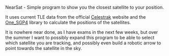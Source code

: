 NearSat - Simple program to show you the closest satellite to your position. 

It uses current TLE data from the official <a href="https://celestrak.com/">Celestrak</a> website and the <a href="https://github.com/1manprojects/one_Sgp4">One_SGP4</a> library to calculate the positions of the satellites.

It is nowhere near done, as I have exams in the next few weeks, but over the summer I want to possibly expand this program to be able to select which satellite you are tracking, and possibly even build a robotic arrow to point towards the satellite in the sky.
